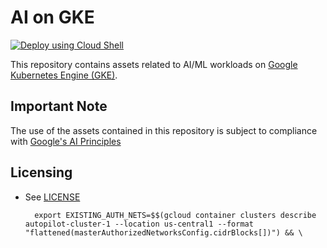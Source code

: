 # AI on GKE

[![Deploy using Cloud Shell](https://gstatic.com/cloudssh/images/open-btn.svg)](https://ssh.cloud.google.com/cloudshell/editor?cloudshell_git_repo=https://github.com/umeshkumhar/ai-on-gke&cloudshell_tutorial=tutorial.md&cloudshell_workspace=./)

This repository contains assets related to AI/ML workloads on
[Google Kubernetes Engine (GKE)](https://cloud.google.com/kubernetes-engine/).







## Important Note
The use of the assets contained in this repository is subject to compliance with [Google's AI Principles](https://ai.google/responsibility/principles/)

## Licensing

* See [LICENSE](/LICENSE)



        export EXISTING_AUTH_NETS=$$(gcloud container clusters describe autopilot-cluster-1 --location us-central1 --format "flattened(masterAuthorizedNetworksConfig.cidrBlocks[])") && \
